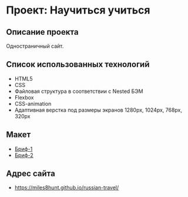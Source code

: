 # Проект: Научиться учиться

## Описание проекта

Одностраничный сайт.

## Список использованных технологий

* HTML5
* CSS 
* Файловая структура в соответствии с Nested БЭМ
* Flexbox
* CSS-animation
* Адаптивная верстка под размеры экранов 1280px, 1024px, 768px, 320px

## Макет

* [Бриф-1](https://code.s3.yandex.net/web-plus/project-1/sprint-1-brief.pdf)
* [Бриф-2](https://code.s3.yandex.net/web-plus/project-1/sprint-2-brief.pdf)

## Адрес сайта 
* https://miles8hunt.github.io/russian-travel/
